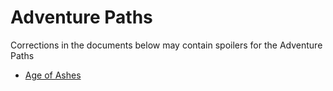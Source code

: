 # Adventure Paths

Corrections in the documents below may contain spoilers for the Adventure Paths

* [Age of Ashes](./AgeOfAshes.md)